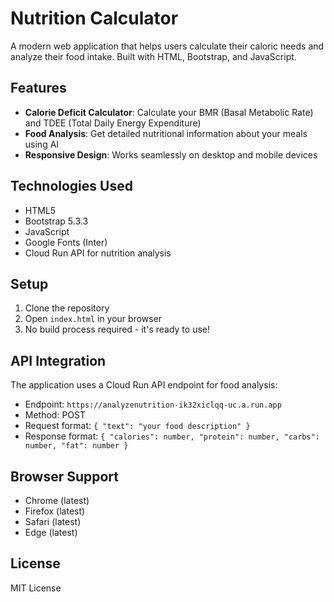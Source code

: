 # Nutrition Calculator

A modern web application that helps users calculate their caloric needs and analyze their food intake. Built with HTML, Bootstrap, and JavaScript.

## Features

- **Calorie Deficit Calculator**: Calculate your BMR (Basal Metabolic Rate) and TDEE (Total Daily Energy Expenditure)
- **Food Analysis**: Get detailed nutritional information about your meals using AI
- **Responsive Design**: Works seamlessly on desktop and mobile devices

## Technologies Used

- HTML5
- Bootstrap 5.3.3
- JavaScript
- Google Fonts (Inter)
- Cloud Run API for nutrition analysis

## Setup

1. Clone the repository
2. Open `index.html` in your browser
3. No build process required - it's ready to use!

## API Integration

The application uses a Cloud Run API endpoint for food analysis:
- Endpoint: `https://analyzenutrition-ik32xiclqq-uc.a.run.app`
- Method: POST
- Request format: `{ "text": "your food description" }`
- Response format: `{ "calories": number, "protein": number, "carbs": number, "fat": number }`

## Browser Support

- Chrome (latest)
- Firefox (latest)
- Safari (latest)
- Edge (latest)

## License

MIT License 